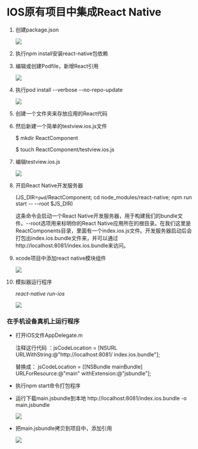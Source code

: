 # IOS原有项目中集成React Native

1. 创建package.json

	![](http://ww3.sinaimg.cn/mw690/6314d064gw1f69dnm7bqhj20u40byjtp.jpg)
2. 执行npm install安装react-native包依赖
3. 编辑或创建Podfile，新增React引用

	![](http://ww4.sinaimg.cn/mw690/6314d064gw1f69do5sm0lj20vq0cqgq1.jpg)
4. 执行pod install --verbose --no-repo-update

	![](http://ww4.sinaimg.cn/mw690/6314d064gw1f69domza71j20r80n0ais.jpg)
5. 创建一个文件夹来存放应用的React代码
6. 然后新建一个简单的testview.ios.js文件

	$ mkdir ReactComponent

	$ touch ReactComponent/testview.ios.js


7. 编辑testview.ios.js

	![](http://ww4.sinaimg.cn/mw690/6314d064gw1f69dp2gew0j218u14wk27.jpg)
8. 开启React Native开发服务器

    (JS_DIR=`pwd`/ReactComponent; cd node_modules/react-native; npm run start -- --root $JS_DIR)

    这条命令会启动一个React Native开发服务器，用于构建我们的bundle文件。--root选项用来标明你的React Native应用所在的根目录。在我们这里是ReactComponents目录，里面有一个index.ios.js文件。开发服务器启动后会打包出index.ios.bundle文件来，并可以通过http://localhost:8081/index.ios.bundle来访问。
9. xcode项目中添加react native模块组件

	![](http://ww1.sinaimg.cn/mw690/6314d064gw1f69ds3hdmkj21kw0njtkh.jpg)

10. 模拟器运行程序

	*react-native run-ios*

	![](http://ww2.sinaimg.cn/mw690/6314d064gw1f69dsiyb3gj20hc0camxu.jpg)

### 在手机设备真机上运行程序


* 打开iOS文件AppDelegate.m

	注释这行代码 ：jsCodeLocation = [NSURL URLWithString:@"http://localhost:8081/	index.ios.bundle"];

	替换成： jsCodeLocation = [[NSBundle mainBundle] URLForResource:@"main" 	withExtension:@"jsbundle"];

* 执行npm start命令打包程序
* 运行下载main.jsbundle到本地 http://localhost:8081/index.ios.bundle -o main.jsbundle

	![](http://ww3.sinaimg.cn/mw690/6314d064gw1f6ebnadhtfj20r80n0jx1.jpg)

* 把main.jsbundle拷贝到项目中，添加引用

	![](http://ww1.sinaimg.cn/mw690/6314d064gw1f6ebpiljwhj20oi0d2tb5.jpg)
